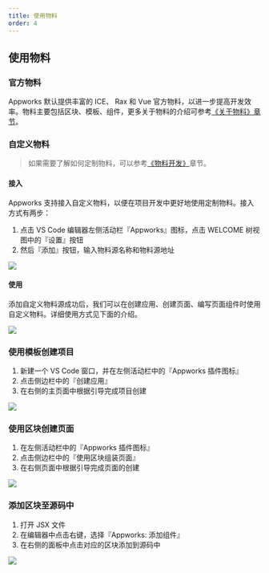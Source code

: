 ```yaml
---
title: 使用物料
order: 4
---
```


## 使用物料

### 官方物料

Appworks 默认提供丰富的 ICE、 Rax 和 Vue 官方物料，以进一步提高开发效率。物料主要包括区块、模板、组件，更多关于物料的介绍可参考[《关于物料》章节](https://ice.work/docs/materials/about)。

### 自定义物料

> 如果需要了解如何定制物料，可以参考[《物料开发》](https://ice.work/docs/materials/about)章节。

#### 接入

Appworks 支持接入自定义物料，以便在项目开发中更好地使用定制物料。接入方式有两步：

1. 点击 VS Code 编辑器左侧活动栏『Appworks』图标，点击 WELCOME 树视图中的『设置』按钮
2. 然后『添加』按钮，输入物料源名称和物料源地址

![](https://img.alicdn.com/imgextra/i2/O1CN01rHus1A1g2WDAqA5ES_!!6000000004084-1-tps-2048-1536.gif)

#### 使用

添加自定义物料源成功后，我们可以在创建应用、创建页面、编写页面组件时使用自定义物料。详细使用方式见下面的介绍。

![](https://img.alicdn.com/imgextra/i2/O1CN017Au9I61RwC7Ycbrir_!!6000000002175-2-tps-2048-1536.png)

### 使用模板创建项目

1. 新建一个 VS Code 窗口，并在左侧活动栏中的『Appworks 插件图标』
2. 点击侧边栏中的『创建应用』
3. 在右侧的主页面中根据引导完成项目创建

![](https://img.alicdn.com/imgextra/i1/O1CN013hpjha1TAgGY8E1VT_!!6000000002342-1-tps-2048-1536.gif)

### 使用区块创建页面

1. 在左侧活动栏中的『Appworks 插件图标』
2. 点击侧边栏中的『使用区块组装页面』
3. 在右侧页面中根据引导完成页面的创建

![](https://img.alicdn.com/imgextra/i1/O1CN01G7xwpp1aIC4Z8H2l5_!!6000000003306-1-tps-2860-1554.gif)

### 添加区块至源码中

1. 打开 JSX 文件
2. 在编辑器中点击右键，选择『Appworks: 添加组件』
3. 在右侧的面板中点击对应的区块添加到源码中

![](https://img.alicdn.com/imgextra/i3/O1CN01DQFynQ24ckJlHYVEZ_!!6000000007412-1-tps-2048-1536.gif)
